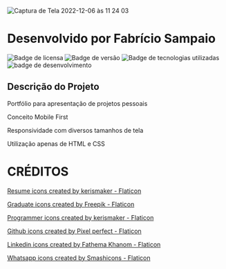 ![Captura de Tela 2022-12-06 às 11 24 03](https://user-images.githubusercontent.com/113443681/205937552-2317d120-f9b8-4849-ac6e-917dec4b284e.png)

<h1>Desenvolvido por Fabrício Sampaio</h1>
  
  ![Badge de licensa](https://img.shields.io/badge/License-MIT-brightgreen)
  ![Badge de versão](https://img.shields.io/badge/Version-1.0-brightgreen)
  ![Badge de tecnologias utilizadas](https://img.shields.io/badge/Technologies-HTML%20%2F%20CSS-blue)
  ![badge de desenvolvimento](https://img.shields.io/badge/Concept-Mobile%20First-blue)
  
<h2>Descrição do Projeto</h2>
 <p>Portfólio para apresentação de projetos pessoais
 <p>Conceito Mobile First
 <p>Responsividade com diversos tamanhos de tela
 <p>Utilização apenas de HTML e CSS

# CRÉDITOS

<a href="https://www.flaticon.com/free-icons/resume" title="resume icons">Resume icons created by kerismaker - Flaticon</a>

<a href="https://www.flaticon.com/free-icons/graduate" title="graduate icons">Graduate icons created by Freepik - Flaticon</a>

<a href="https://www.flaticon.com/free-icons/programmer" title="programmer icons">Programmer icons created by kerismaker - Flaticon</a>

<a href="https://www.flaticon.com/free-icons/github" title="github icons">Github icons created by Pixel perfect - Flaticon</a>

<a href="https://www.flaticon.com/free-icons/linkedin" title="linkedin icons">Linkedin icons created by Fathema Khanom - Flaticon</a>

<a href="https://www.flaticon.com/free-icons/whatsapp" title="whatsapp icons">Whatsapp icons created by Smashicons - Flaticon</a>
